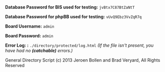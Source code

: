 **Database Password for BIS used for testing:** `jvBtx7C87BtZaNtT`

**Database Password for phpBB used for testing:** `vUvQ9Ebz3VvZqR7q`

**Board Username:** `admin`

**Board Password:** `admin`

**Error Log: :** `./directory/protected/log.html`
_(If the file isn't present, you have had no **(catchable)** errors.)_

General Directory Script (c) 2013 Jeroen Bollen and Brad Veryard, All Rights Reserved
